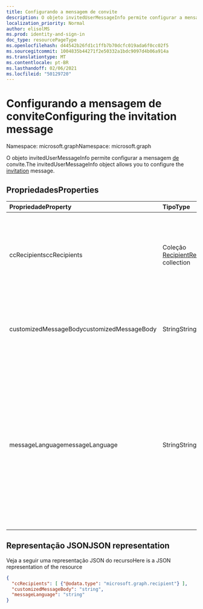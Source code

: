 ```yaml
---
title: Configurando a mensagem de convite
description: O objeto invitedUserMessageInfo permite configurar a mensagem de convite.
localization_priority: Normal
author: elisolMS
ms.prod: identity-and-sign-in
doc_type: resourcePageType
ms.openlocfilehash: d44542b26fd1c1ffb7b70dcfc019ada6f0cc02f5
ms.sourcegitcommit: 1004835b44271f2e50332a1bdc9097d4b06a914a
ms.translationtype: MT
ms.contentlocale: pt-BR
ms.lasthandoff: 02/06/2021
ms.locfileid: "50129720"
---
```

# <a name="configuring-the-invitation-message"></a><span data-ttu-id="52fe0-103">Configurando a mensagem de convite</span><span class="sxs-lookup"><span data-stu-id="52fe0-103">Configuring the invitation message</span></span>

<span data-ttu-id="52fe0-104">Namespace: microsoft.graph</span><span class="sxs-lookup"><span data-stu-id="52fe0-104">Namespace: microsoft.graph</span></span>

<span data-ttu-id="52fe0-105">O objeto invitedUserMessageInfo permite configurar a mensagem [de](invitation.md) convite.</span><span class="sxs-lookup"><span data-stu-id="52fe0-105">The invitedUserMessageInfo object allows you to configure the [invitation](invitation.md) message.</span></span>


## <a name="properties"></a><span data-ttu-id="52fe0-106">Propriedades</span><span class="sxs-lookup"><span data-stu-id="52fe0-106">Properties</span></span>
| <span data-ttu-id="52fe0-107">Propriedade</span><span class="sxs-lookup"><span data-stu-id="52fe0-107">Property</span></span>     | <span data-ttu-id="52fe0-108">Tipo</span><span class="sxs-lookup"><span data-stu-id="52fe0-108">Type</span></span>   |<span data-ttu-id="52fe0-109">Descrição</span><span class="sxs-lookup"><span data-stu-id="52fe0-109">Description</span></span>|
|:---------------|:--------|:----------|
|<span data-ttu-id="52fe0-110">ccRecipients</span><span class="sxs-lookup"><span data-stu-id="52fe0-110">ccRecipients</span></span>|<span data-ttu-id="52fe0-111">Coleção [Recipient](recipient.md)</span><span class="sxs-lookup"><span data-stu-id="52fe0-111">[Recipient](recipient.md) collection</span></span>|<span data-ttu-id="52fe0-112">Destinatários adicionais para os que a mensagem de convite deve ser enviada.</span><span class="sxs-lookup"><span data-stu-id="52fe0-112">Additional recipients the invitation message should be sent to.</span></span> <span data-ttu-id="52fe0-113">Atualmente, apenas 1 destinatário adicional é suportado.</span><span class="sxs-lookup"><span data-stu-id="52fe0-113">Currently only 1 additional recipient is supported.</span></span>|
|<span data-ttu-id="52fe0-114">customizedMessageBody</span><span class="sxs-lookup"><span data-stu-id="52fe0-114">customizedMessageBody</span></span>|<span data-ttu-id="52fe0-115">String</span><span class="sxs-lookup"><span data-stu-id="52fe0-115">String</span></span>|<span data-ttu-id="52fe0-116">Corpo de mensagem personalizado que você deseja enviar se não quiser a mensagem padrão.</span><span class="sxs-lookup"><span data-stu-id="52fe0-116">Customized message body you want to send if you don't want the default message.</span></span>|
|<span data-ttu-id="52fe0-117">messageLanguage</span><span class="sxs-lookup"><span data-stu-id="52fe0-117">messageLanguage</span></span>|<span data-ttu-id="52fe0-118">String</span><span class="sxs-lookup"><span data-stu-id="52fe0-118">String</span></span>|<span data-ttu-id="52fe0-119">O idioma em que você deseja enviar a mensagem padrão.</span><span class="sxs-lookup"><span data-stu-id="52fe0-119">The language you want to send the default message in.</span></span> <span data-ttu-id="52fe0-120">Se customizedMessageBody for especificado, essa propriedade será ignorada e a mensagem será enviada usando customizedMessageBody.</span><span class="sxs-lookup"><span data-stu-id="52fe0-120">If the customizedMessageBody is specified, this property is ignored, and the message is sent using the customizedMessageBody.</span></span> <span data-ttu-id="52fe0-121">O formato de idioma deve estar na ISO 639.</span><span class="sxs-lookup"><span data-stu-id="52fe0-121">The language format should be in ISO 639.</span></span> <span data-ttu-id="52fe0-122">O padrão é en-US.</span><span class="sxs-lookup"><span data-stu-id="52fe0-122">The default is en-US.</span></span>|

## <a name="json-representation"></a><span data-ttu-id="52fe0-123">Representação JSON</span><span class="sxs-lookup"><span data-stu-id="52fe0-123">JSON representation</span></span>
<span data-ttu-id="52fe0-124">Veja a seguir uma representação JSON do recurso</span><span class="sxs-lookup"><span data-stu-id="52fe0-124">Here is a JSON representation of the resource</span></span>

<!-- {"blockType": "resource", "@odata.type": "microsoft.graph.invitedUserMessageInfo"} -->
```json
{
  "ccRecipients": [ {"@odata.type": "microsoft.graph.recipient"} ],
  "customizedMessageBody": "string",
  "messageLanguage": "string"
}
```

<!-- uuid: 8fcb5dbc-d5aa-4681-8e31-b001d5168d79
2016-22-25 14:57:30 UTC -->
<!-- {
  "type": "#page.annotation",
  "description": "invitedUserMessageInfo resource",
  "keywords": "",
  "section": "documentation",
  "tocPath": ""
}-->

